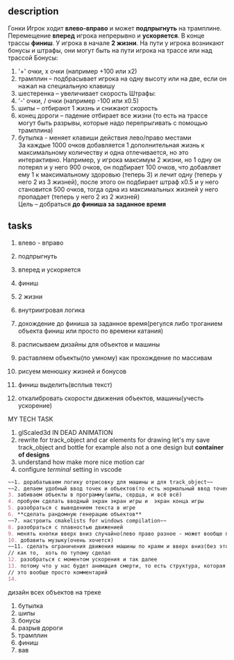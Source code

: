 ## description
Гонки
Игрок ходит **влево-вправо** и может **подпрыгнуть** на трамплине. Перемещение **вперед** игрока непрерывно и **ускоряется**.
В конце трассы **финиш**. У игрока в начале **2 жизни**.
На пути у игрока возникают бонусы и штрафы, они могут быть на пути игрока на трассе или над трассой
Бонусы:
1) '+' очки, х очки (например +100 или х2)
2) трамплин – подбрасывает игрока на одну высоту или на две, если он нажал на специальную клавишу
3) шестеренка – увеличивает скорость
Штрафы:
1) '-' очки, / очки (например -100 или х0.5)
2) шипы – отбирают 1 жизнь и снижают скорость
3) конец дороги – падение отбирает все жизни (то есть на трассе могут быть разрывы, которые надо перепрыгивать с помощью трамплина)
4) бутылка - меняет клавиши действия лево/право местами  
За каждые 1000 очков добавляется 1 дополнительная жизнь к максимальному количеству и одна отлечивается, но это интерактивно.
Например, у игрока максимум 2 жизни, но 1 одну он потерял и у него 900 очков, он подбирает 100 очков,
что добавляет ему 1 к максимальному здоровью (теперь 3) и лечит одну (теперь у него 2 из 3 жизней),
после этого он подбирает штраф х0.5 и у него становится 500 очков, тогда одна из максимальных жизней у него пропадает (теперь у него 2 из 2 жизней)  
Цель – добраться **до финиша за заданное время**
## tasks
1. влево - вправо
2. подпрыгнуть
3. вперед и ускоряется
4. финиш
5. 2 жизни
6. внутриигровая логика
7. дохождение до финиша за заданное время(регулся либо троганием объекта финиш или просто по времени катания)


1. расписываем дизайны для объектов и машины
2. раставляем объекты(по умному) как прохождение по массивам
3. рисуем менюшку жизней и бонусов
4. финиш выделить(всплыв текст)
5. откалибровать скорости движения объектов, машины(учесть ускорение)

MY TECH TASK
1. glScaled3d IN DEAD ANIMATION
2. rewrite for track_object and car elements for drawing 
let's my save track_object and bottle for example also not a one design but **container of designs**
3. understand how make more nice motion car
4. configure *terminal* setting in vscode

```md
~~1. дорабатываем логику отрисовку для машины и для track_object~~
~~2. делаем удобный ввод точек и объектов(то есть нормальный ввод точек цветом и хранение)~~
3. забиваем объекты в программу(шипы, сердца, и всё всё)
4. пробуем сделать вводный экран экран игры и  экран конца игры
5. разобраться с выведением текста в игре
6. **сделать рандомную генерацию объектов** 
~~7. настроить cmakelists for windows compilation~~
8. разобраться с плавностью движенией
9. менять кнопки вверх вниз случайно(лево право разное - может вообще по всем клавиатуре расставить кнопки АХАХАХ) // animalKeyboard() we should use
10. добавить музыку(очень хочется)  
~~11. сделать ограничения движения машины по краям и вверх вниз(без этого немного дебильно)~~  
// как то,  хоть по тупому сделал  
12. разобраться с моментом ускорения и так далее  
13. потому что у нас будет анимация смерти, то есть структура, которая будет наследоваться от дизайна, то нам нужно хранить именно указатели на design
// это вообще просто комментарий
14. 
```

дизайн всех объектов на треке
1. бутылка 
2. шипы
3. бонусы
4. разрыв дороги
5. трамплин
6. финиш
7. вав